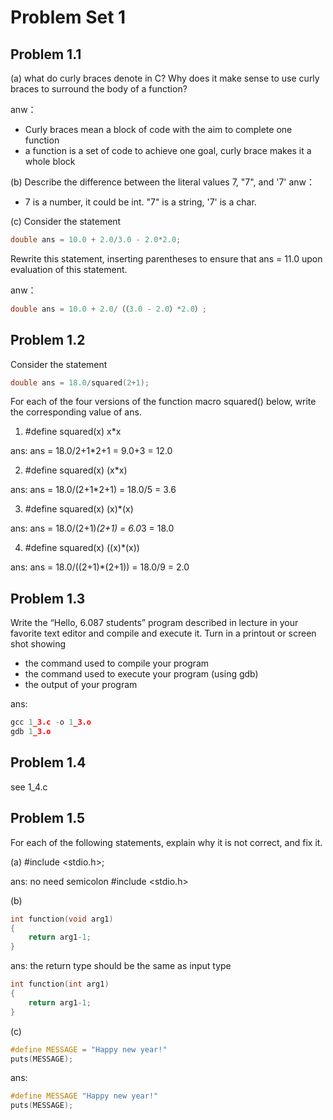 # Problem Set 1

## Problem 1.1

(a) what do curly braces denote in C? Why does it make sense to use curly braces to surround the body of a function?

anw：
- Curly braces mean a block of code with the aim to complete one function
- a function is a set of code to achieve one goal, curly brace makes it a whole block

(b) Describe the difference between the literal values 7, "7", and '7'
anw：
- 7 is a number, it could be int. "7" is a string, '7' is a char.

(c) Consider the statement

```c
double ans = 10.0 + 2.0/3.0 - 2.0*2.0;
```
Rewrite this statement, inserting parentheses to ensure that ans = 11.0 upon evaluation of this statement.

anw：
```c
double ans = 10.0 + 2.0/（（3.0 - 2.0）*2.0）;
```

## Problem 1.2
Consider the statement
```c
double ans = 18.0/squared(2+1);
```
For each of the four versions of the function macro squared() below, write the corresponding value of ans.

1. #define squared(x) x*x

ans: ans = 18.0/2+1*2+1 = 9.0+3 = 12.0

2. #define squared(x) (x*x)

ans: ans = 18.0/(2+1*2+1) = 18.0/5 = 3.6

3. #define squared(x) (x)*(x)

ans: ans = 18.0/(2+1)*(2+1) = 6.0*3 = 18.0

4. #define squared(x) ((x)*(x))

ans: ans = 18.0/((2+1)*(2+1)) = 18.0/9 = 2.0

## Problem 1.3
Write the “Hello, 6.087 students” program described in lecture in your favorite text editor and compile and execute it. Turn in a printout or screen shot showing
- the command used to compile your program
- the command used to execute your program (using gdb) 
- the output of your program

ans:
```c
gcc 1_3.c -o 1_3.o
gdb 1_3.o
```

## Problem 1.4
see 1_4.c

## Problem 1.5
For each of the following statements, explain why it is not correct, and fix it.

(a) #include <stdio.h>;

ans: no need semicolon
#include <stdio.h>

(b) 
```c
int function(void arg1)
{
    return arg1-1;
}
```
ans: the return type should be the same as input type
```c
int function(int arg1)
{
    return arg1-1;
}
```

(c) 
```c
#define MESSAGE = "Happy new year!" 
puts(MESSAGE);
```
ans: 
```c
#define MESSAGE "Happy new year!" 
puts(MESSAGE);
```

